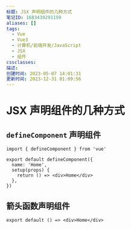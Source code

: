 ```yaml
---
标题: JSX 声明组件的几种方式
笔记ID: 1683439291159
aliases: []
tags:
  - Vue
  - Vue3
  - 计算机/前端开发/JavaScript
  - JSX
  - 组件
cssclasses: 
描述: 
创建时间: 2023-05-07 14:01:31
更新时间: 2023-12-31 01:09:56
---
```


# JSX 声明组件的几种方式

## `defineComponent` 声明组件

```tsx
import { defineComponent } from 'vue'

export default defineComponent({
  name: 'Home',
  setup(props) {
    return () => <div>Home</div>
  },
})
```

## 箭头函数声明组件

```tsx
export default () => <div>Home</div>
```
